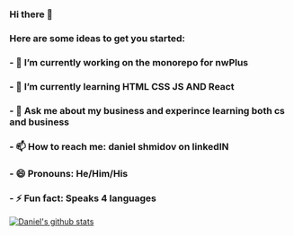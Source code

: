 ### Hi there 👋

### Here are some ideas to get you started:

### - 🔭 I’m currently working on the monorepo for nwPlus

### - 🌱 I’m currently learning HTML CSS JS AND React

### - 💬 Ask me about my business and experince learning both cs and business

### - 📫 How to reach me: daniel shmidov on linkedIN

### - 😄 Pronouns: He/Him/His

### - ⚡ Fun fact: Speaks 4 languages


[![Daniel's github stats](https://github-readme-stats.vercel.app/api?username=danielshmidov)](https://github.com/anuraghazra/github-readme-stats)
